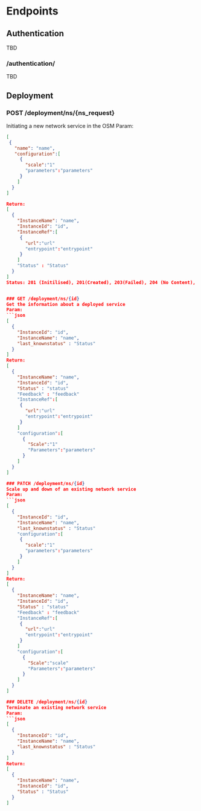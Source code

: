# Endpoints

## Authentication
TBD
### /authentication/
TBD

## Deployment

### POST /deployment/ns/{ns_request} 
Initiating a new network service in the OSM
Param:
```json
[
 {
   "name": "name",
   "configuration":[
     {
       "scale":"1"
       "parameters":"parameters"
     }
    ] 
  }
]

Return:
[
  {
    "InstanceName": "name",
    "InstanceId": "id",
    "InstanceRef":[
     {
       "url":"url"
       "entrypoint":"entrypoint"
     }
    ] 
    "Status" : "Status"
  }
]
Status: 201 (Initilised), 201(Created), 203(Failed), 204 (No Content), 400 (Bad Request)


### GET /deployment/ns/{id} 
Get the information about a deployed service
Param:
```json
[
  {
    "InstanceId": "id",
    "InstanceName": "name",
    "last_knownstatus" : "Status"
  }
]
Return:
[
  {
    "InstanceName": "name",
    "InstanceId": "id",
    "Status" : "status"
    "Feedback" : "feedback"
    "InstanceRef":[
     {
       "url":"url"
       "entrypoint":"entrypoint"
     }
    ] 
    "configuration":[
      {
        "Scale":"1"
        "Parameters":"parameters"
      }
    ]
  }
]

### PATCH /deployment/ns/{id} 
Scale up and down of an existing network service
Param:
```json
[
  {
    "InstanceId": "id",
    "InstanceName": "name",
    "last_knownstatus" : "Status"
    "configuration":[
     {
       "scale":"1"
       "parameters":"parameters"
     }
    ] 
  }
]
Return:
[
  {
    "InstanceName": "name",
    "InstanceId": "id",
    "Status" : "status"
    "Feedback" : "feedback"
    "InstanceRef":[
     {
       "url":"url"
       "entrypoint":"entrypoint"
     }
    ] 
    "configuration":[
      {
        "Scale":"scale"
        "Parameters":"parameters"
      }
    ]
  }
]

### DELETE /deployment/ns/{id} 
Terminate an existing network service
Param:
```json
[
  {
    "InstanceId": "id",
    "InstanceName": "name",
    "last_knownstatus" : "Status"
  }
]
Return:
[
  {
    "InstanceName": "name",
    "InstanceId": "id",
    "Status" : "Status"
  }
]

